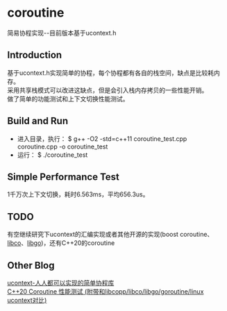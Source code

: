 # coroutine
简易协程实现--目前版本基于ucontext.h

## Introduction 
基于ucontext.h实现简单的协程，每个协程都有各自的栈空间，缺点是比较耗内存。  
采用共享栈模式可以改进这缺点，但是会引入栈内存拷贝的一些性能开销。  
做了简单的功能测试和上下文切换性能测试。  

## Build and Run
* 进入目录，执行：
  $ g++ -O2 -std=c++11 coroutine_test.cpp coroutine.cpp -o coroutine_test
* 运行：
  $ ./coroutine_test

## Simple Performance Test
1千万次上下文切换，耗时6.563ms，平均656.3us。

## TODO
有空继续研究下ucontext的汇编实现或者其他开源的实现(boost coroutine、[libco](https://github.com/Tencent/libco)、[libgo](https://github.com/yyzybb537/libgo))，还有C++20的coroutine

## Other Blog
[ucontext-人人都可以实现的简单协程库](https://blog.csdn.net/qq910894904/article/details/41911175)  
[C++20 Coroutine 性能测试 (附带和libcopp/libco/libgo/goroutine/linux ucontext对比)](https://owent.net/2019/1911.html)  
